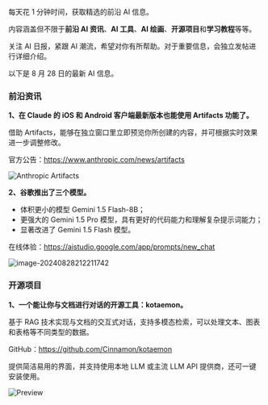 每天花 1 分钟时间，获取精选的前沿 AI 信息。

内容涵盖但不限于**前沿 AI 资讯**、**AI 工具**、**AI 绘画**、**开源项目**和**学习教程**等等。

关注 AI 日报，紧跟 AI 潮流，希望对你有所帮助。对于重要信息，会独立发帖进行详细介绍。

以下是 8 月 28 日的最新 AI 信息。

### 前沿资讯

**1、在 Claude 的 iOS 和 Android 客户端最新版本也能使用 Artifacts 功能了。**

借助 Artifacts，能够在独立窗口里立即预览你所创建的内容，并可根据实时效果进一步调整修改。

官方公告：https://www.anthropic.com/news/artifacts

![Anthropic Artifacts](https://cdn.jsdelivr.net/gh/freelander/oss@master/ai-daily/2024-08-28/Anthropic%20Artifacts.gif)

**2、谷歌推出了三个模型。**

- 体积更小的模型 Gemini 1.5 Flash-8B；
- 更强大的 Gemini 1.5 Pro 模型，具有更好的代码能力和理解复杂提示词能力；
- 显著改进了 Gemini 1.5 Flash 模型。

在线体验：https://aistudio.google.com/app/prompts/new_chat

![image-20240828212211742](https://cdn.jsdelivr.net/gh/freelander/oss@master/baodian/2024-08-28/image-20240828212211742.png)



### 开源项目

**1、一个能让你与文档进行对话的开源工具：kotaemon。**

基于 RAG 技术实现与文档的交互式对话，支持多模态检索，可以处理文本、图表和表格等不同类型的数据。

GitHub：https://github.com/Cinnamon/kotaemon

提供简洁易用的界面，并支持使用本地 LLM 或主流 LLM API 提供商，还可一键安装使用。

![Preview](https://cdn.jsdelivr.net/gh/freelander/oss@master/ai-daily/2024-08-28/preview-graph.png)
